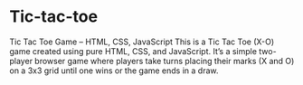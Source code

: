 # Tic-tac-toe
Tic Tac Toe Game – HTML, CSS, JavaScript This is a Tic Tac Toe (X-O) game created using pure HTML, CSS, and JavaScript. It’s a simple two-player browser game where players take turns placing their marks (X and O) on a 3x3 grid until one wins or the game ends in a draw.
